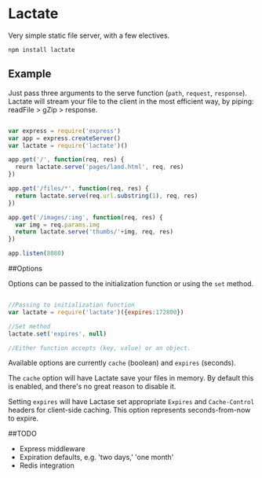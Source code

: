 # Lactate

Very simple static file server, with a few electives.

`npm install lactate`

## Example

Just pass three arguments to the serve function (`path`, `request`, `response`). Lactate will stream your file to the client in the most efficient way, by piping: readFile > gZip > response.

```js

var express = require('express')
var app = express.createServer()
var lactate = require('lactate')()

app.get('/', function(req, res) {
  reurn lactate.serve('pages/land.html', req, res)
})

app.get('/files/*', function(req, res) {
  return lactate.serve(req.url.substring(1), req, res)
})

app.get('/images/:img', function(req, res) {
  var img = req.params.img
  return lactate.serve('thumbs/'+img, req, res)
})

app.listen(8080)

```

##Options

Options can be passed to the initialization function or using the `set` method.

```js

//Passing to initialization function
var lactate = require('lactate')({expires:172800})

//Set method
lactate.set('expires', null)

//Either function accepts (key, value) or an object.

```

Available options are currently `cache` (boolean)  and `expires` (seconds).

The `cache` option will have Lactate save your files in memory. By default this is enabled, and there's no great reason to disable it.

Setting `expires` will have Lactase set appropriate `Expires` and `Cache-Control` headers for client-side caching. This option represents seconds-from-now to expire.

##TODO

+ Express middleware
+ Expiration defaults, e.g. 'two days,' 'one month'
+ Redis integration
